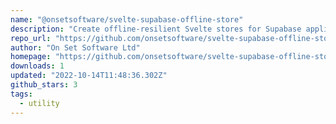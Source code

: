 ```yaml
---
name: "@onsetsoftware/svelte-supabase-offline-store"
description: "Create offline-resilient Svelte stores for Supabase applications."
repo_url: "https://github.com/onsetsoftware/svelte-supabase-offline-store"
author: "On Set Software Ltd"
homepage: "https://github.com/onsetsoftware/svelte-supabase-offline-store#readme"
downloads: 1
updated: "2022-10-14T11:48:36.302Z"
github_stars: 3
tags: 
  - utility
---
```

